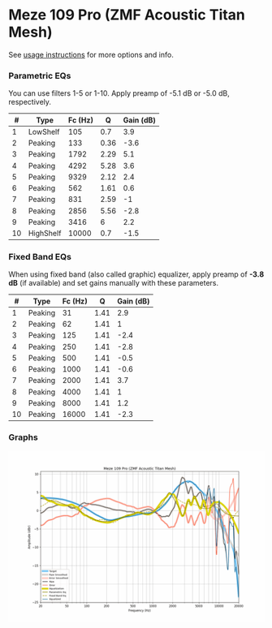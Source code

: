 # Meze 109 Pro (ZMF Acoustic Titan Mesh)
See [usage instructions](https://github.com/jaakkopasanen/AutoEq#usage) for more options and info.

### Parametric EQs
You can use filters 1-5 or 1-10. Apply preamp of -5.1 dB or -5.0 dB, respectively.

|   # | Type      |   Fc (Hz) |    Q |   Gain (dB) |
|-----|-----------|-----------|------|-------------|
|   1 | LowShelf  |       105 | 0.7  |         3.9 |
|   2 | Peaking   |       133 | 0.36 |        -3.6 |
|   3 | Peaking   |      1792 | 2.29 |         5.1 |
|   4 | Peaking   |      4292 | 5.28 |         3.6 |
|   5 | Peaking   |      9329 | 2.12 |         2.4 |
|   6 | Peaking   |       562 | 1.61 |         0.6 |
|   7 | Peaking   |       831 | 2.59 |        -1   |
|   8 | Peaking   |      2856 | 5.56 |        -2.8 |
|   9 | Peaking   |      3416 | 6    |         2.2 |
|  10 | HighShelf |     10000 | 0.7  |        -1.5 |

### Fixed Band EQs
When using fixed band (also called graphic) equalizer, apply preamp of **-3.8 dB** (if available) and set gains manually with these parameters.

|   # | Type    |   Fc (Hz) |    Q |   Gain (dB) |
|-----|---------|-----------|------|-------------|
|   1 | Peaking |        31 | 1.41 |         2.9 |
|   2 | Peaking |        62 | 1.41 |         1   |
|   3 | Peaking |       125 | 1.41 |        -2.4 |
|   4 | Peaking |       250 | 1.41 |        -2.8 |
|   5 | Peaking |       500 | 1.41 |        -0.5 |
|   6 | Peaking |      1000 | 1.41 |        -0.6 |
|   7 | Peaking |      2000 | 1.41 |         3.7 |
|   8 | Peaking |      4000 | 1.41 |         1   |
|   9 | Peaking |      8000 | 1.41 |         1.2 |
|  10 | Peaking |     16000 | 1.41 |        -2.3 |

### Graphs
![](./Meze%20109%20Pro%20(ZMF%20Acoustic%20Titan%20Mesh).png)
